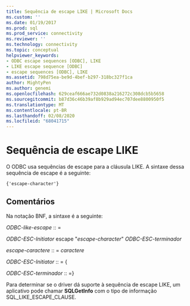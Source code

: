 ```yaml
---
title: Sequência de escape LIKE | Microsoft Docs
ms.custom: ''
ms.date: 01/19/2017
ms.prod: sql
ms.prod_service: connectivity
ms.reviewer: ''
ms.technology: connectivity
ms.topic: conceptual
helpviewer_keywords:
- ODBC escape sequences [ODBC], LIKE
- LIKE escape sequence [ODBC]
- escape sequences [ODBC], LIKE
ms.assetid: 798d75ea-be9d-4bef-b297-318bc327f1ca
author: MightyPen
ms.author: genemi
ms.openlocfilehash: 629ceaf666ae732d0838a216272c308dcb5b5658
ms.sourcegitcommit: b87d36c46b39af8b929ad94ec707dee8800950f5
ms.translationtype: MT
ms.contentlocale: pt-BR
ms.lasthandoff: 02/08/2020
ms.locfileid: "68041715"
---
```

# <a name="like-escape-sequence"></a>Sequência de escape LIKE
O ODBC usa sequências de escape para a cláusula LIKE. A sintaxe dessa sequência de escape é a seguinte:  
  
```  
{'escape-character'}  
```  
  
## <a name="remarks"></a>Comentários  
 Na notação BNF, a sintaxe é a seguinte:  
  
 *ODBC-like-escape* :: =  
  
 *ODBC-ESC-Initiator* escape "*escape-character*" *ODBC-ESC-terminador*  
  
 *escape-caractere* :: = *caractere*  
  
 *ODBC-ESC-Initiator* :: = {  
  
 *ODBC-ESC-terminador* :: =}  
  
 Para determinar se o driver dá suporte à sequência de escape LIKE, um aplicativo pode chamar **SQLGetInfo** com o tipo de informação SQL_LIKE_ESCAPE_CLAUSE.
